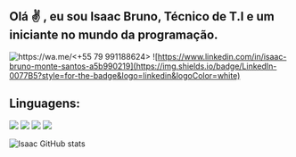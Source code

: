 ## Olá ✌️ , eu sou Isaac Bruno, Técnico de T.I e um iniciante no mundo da programação.
![https://wa.me/<+55 79 991188624> ](https://img.shields.io/badge/WhatsApp-25D366?style=for-the-badge&logo=whatsapp&logoColor=white) 
![https://www.linkedin.com/in/isaac-bruno-monte-santos-a5b990219](https://img.shields.io/badge/LinkedIn-0077B5?style=for-the-badge&logo=linkedin&logoColor=white) 

## Linguagens:

![](https://img.shields.io/badge/HTML-239120?style=for-the-badge&logo=html5&logoColor=white)
![](https://img.shields.io/badge/CSS-239120?&style=for-the-badge&logo=css3&logoColor=white)
![](https://img.shields.io/badge/Ruby-CC342D?style=for-the-badge&logo=ruby&logoColor=white)
![](https://img.shields.io/badge/Ruby_on_Rails-CC0000?style=for-the-badge&logo=ruby-on-rails&logoColor=white)


![Isaac GitHub stats](https://github-readme-stats.vercel.app/api?username=saacbrunodev&show_icons=true&theme=radical)

